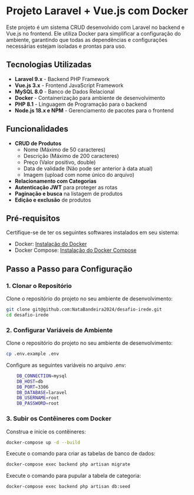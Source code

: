 # Projeto Laravel + Vue.js com Docker

Este projeto é um sistema CRUD desenvolvido com Laravel no backend e Vue.js no frontend. Ele utiliza Docker para simplificar a configuração do ambiente, garantindo que todas as dependências e configurações necessárias estejam isoladas e prontas para uso.

## Tecnologias Utilizadas

-   **Laravel 9.x** - Backend PHP Framework
-   **Vue.js 3.x** - Frontend JavaScript Framework
-   **MySQL 8.0** - Banco de Dados Relacional
-   **Docker** - Containerização para ambiente de desenvolvimento
-   **PHP 8.1** - Linguagem de Programação para o backend
-   **Node.js 18.x e NPM** - Gerenciamento de pacotes para o frontend

## Funcionalidades

-   **CRUD de Produtos**
    -   Nome (Máximo de 50 caracteres)
    -   Descrição (Máximo de 200 caracteres)
    -   Preço (Valor positivo, double)
    -   Data de validade (Não pode ser anterior à data atual)
    -   Imagem (upload com nome único do arquivo)
-   **Relacionamento com Categorias**
-   **Autenticação JWT** para proteger as rotas
-   **Paginação e busca** na listagem de produtos
-   **Edição e exclusão** de produtos

## Pré-requisitos

Certifique-se de ter os seguintes softwares instalados em seu sistema:

-   Docker: [Instalação do Docker](https://docs.docker.com/get-docker/)
-   Docker Compose: [Instalação do Docker Compose](https://docs.docker.com/compose/install/)

## Passo a Passo para Configuração

### 1. Clonar o Repositório

Clone o repositório do projeto no seu ambiente de desenvolvimento:

```bash
git clone git@github.com:NataBandeira2024/desafio-irede.git
cd desafio-irede
```

### 2. Configurar Variáveis de Ambiente

Clone o repositório do projeto no seu ambiente de desenvolvimento:

```bash
cp .env.example .env

```

Configure as seguintes variáveis no arquivo .env:

```bash
    DB_CONNECTION=mysql
    DB_HOST=db
    DB_PORT=3306
    DB_DATABASE=laravel
    DB_USERNAME=root
    DB_PASSWORD=root
```

### 3. Subir os Contêineres com Docker

Construa e inicie os contêineres:

```bash
docker-compose up -d --build
```

Execute o comando para criar as tabelas de banco de dados:

```bash
docker-compose exec backend php artisan migrate
```

Execute o comando para pupular a tabela de categoria:

```bash
docker-compose exec backend php artisan db:seed
```
